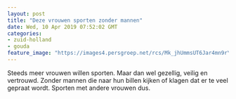 ```yaml
---
layout: post
title: "Deze vrouwen sporten zonder mannen"
date: Wed, 10 Apr 2019 07:52:02 GMT
categories: 
- zuid-holland 
- gouda 
feature_image: "https://images4.persgroep.net/rcs/Mk_jhUmmsUT6Jar4mn9rYJCxPx0/diocontent/144959524/_fitwidth/400/?appId=21791a8992982cd8da851550a453bd7f&quality=0.7"
---
```


Steeds meer vrouwen willen sporten. Maar dan wel gezellig, veilig en vertrouwd. Zonder mannen die naar hun billen kijken of klagen dat er te veel gepraat wordt. Sporten met andere vrouwen dus.
